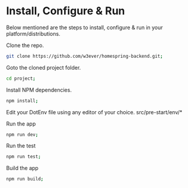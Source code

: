 
# Install, Configure & Run

Below mentioned are the steps to install, configure & run in your platform/distributions.

Clone the repo.
```bash
git clone https://github.com/w3ever/homespring-backend.git;
```
Goto the cloned project folder.
```bash
cd project;
```

Install NPM dependencies.
```bash
npm install;
```

Edit your DotEnv file using any editor of your choice.
src/pre-start/env/*

Run the app
```bash
npm run dev;
```
Run the test
```bash
npm run test;
```
Build the app
```bash
npm run build;
```



